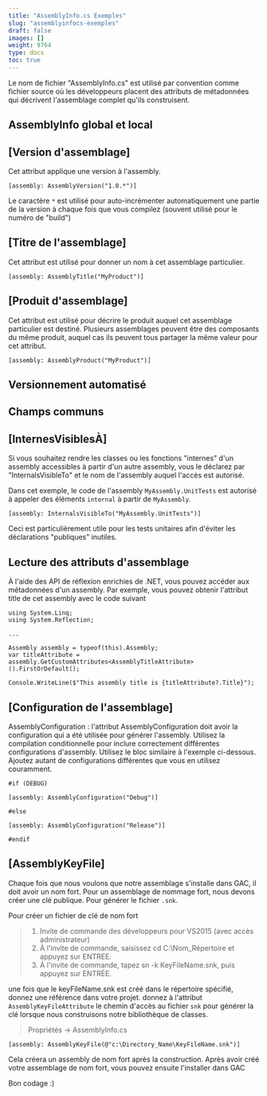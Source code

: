 ```yaml
---
title: "AssemblyInfo.cs Exemples"
slug: "assemblyinfocs-exemples"
draft: false
images: []
weight: 9764
type: docs
toc: true
---
```


Le nom de fichier "AssemblyInfo.cs" est utilisé par convention comme fichier source où les développeurs placent des attributs de métadonnées qui décrivent l'assemblage complet qu'ils construisent.

## AssemblyInfo global et local


## [Version d'assemblage]
Cet attribut applique une version à l'assembly.

    [assembly: AssemblyVersion("1.0.*")]

Le caractère `*` est utilisé pour auto-incrémenter automatiquement une partie de la version à chaque fois que vous compilez (souvent utilisé pour le numéro de "build")

## [Titre de l'assemblage]
Cet attribut est utilisé pour donner un nom à cet assemblage particulier.

    [assembly: AssemblyTitle("MyProduct")]



## [Produit d'assemblage]
Cet attribut est utilisé pour décrire le produit auquel cet assemblage particulier est destiné. Plusieurs assemblages peuvent être des composants du même produit, auquel cas ils peuvent tous partager la même valeur pour cet attribut.

    [assembly: AssemblyProduct("MyProduct")]


## Versionnement automatisé


## Champs communs


## [InternesVisiblesÀ]
Si vous souhaitez rendre les classes ou les fonctions "internes" d'un assembly accessibles à partir d'un autre assembly, vous le déclarez par "InternalsVisibleTo" et le nom de l'assembly auquel l'accès est autorisé.


Dans cet exemple, le code de l'assembly `MyAssembly.UnitTests` est autorisé à appeler des éléments `internal` à partir de `MyAssembly`.

    [assembly: InternalsVisibleTo("MyAssembly.UnitTests")]

Ceci est particulièrement utile pour les tests unitaires afin d'éviter les déclarations "publiques" inutiles.

## Lecture des attributs d'assemblage
À l'aide des API de réflexion enrichies de .NET, vous pouvez accéder aux métadonnées d'un assembly. Par exemple, vous pouvez obtenir l'attribut title de cet assembly avec le code suivant

    using System.Linq;
    using System.Reflection;
    
    ...
    
    Assembly assembly = typeof(this).Assembly;
    var titleAttribute = assembly.GetCustomAttributes<AssemblyTitleAttribute>().FirstOrDefault();
    
    Console.WriteLine($"This assembly title is {titleAttribute?.Title}");


## [Configuration de l'assemblage]
AssemblyConfiguration : l'attribut AssemblyConfiguration doit avoir la configuration qui a été utilisée pour générer l'assembly.
Utilisez la compilation conditionnelle pour inclure correctement différentes configurations d'assembly.
Utilisez le bloc similaire à l'exemple ci-dessous. Ajoutez autant de configurations différentes que vous en utilisez couramment.


    #if (DEBUG)
    
    [assembly: AssemblyConfiguration("Debug")]

    #else

    [assembly: AssemblyConfiguration("Release")]
    
    #endif


## [AssemblyKeyFile]
Chaque fois que nous voulons que notre assemblage s'installe dans GAC, il doit avoir un nom fort. Pour un assemblage de nommage fort, nous devons créer une clé publique.
Pour générer le fichier `.snk`.

Pour créer un fichier de clé de nom fort

> 1. Invite de commande des développeurs pour VS2015 (avec accès administrateur)
> 2. À l'invite de commande, saisissez cd C:\Nom_Répertoire et appuyez sur ENTREE.
> 3. À l'invite de commande, tapez sn -k KeyFileName.snk, puis appuyez sur ENTRÉE.

une fois que le keyFileName.snk est créé dans le répertoire spécifié, donnez une référence dans votre projet. donnez à l'attribut `AssemblyKeyFileAttribute` le chemin d'accès au fichier `snk` pour générer la clé lorsque nous construisons notre bibliothèque de classes.
    
> Propriétés -> AssemblyInfo.cs
    
    [assembly: AssemblyKeyFile(@"c:\Directory_Name\KeyFileName.snk")]

Cela créera un assembly de nom fort après la construction. Après avoir créé votre assemblage de nom fort, vous pouvez ensuite l'installer dans GAC

Bon codage :)

